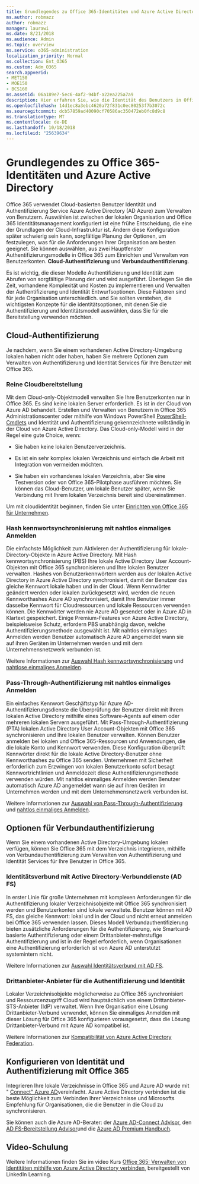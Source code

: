 ```yaml
---
title: Grundlegendes zu Office 365-Identitäten und Azure Active Directory
ms.author: robmazz
author: robmazz
manager: laurawi
ms.date: 8/21/2018
ms.audience: Admin
ms.topic: overview
ms.service: o365-administration
localization_priority: Normal
ms.collection: Ent_O365
ms.custom: Adm_O365
search.appverid:
- MET150
- MOE150
- BCS160
ms.assetid: 06a189e7-5ec6-4af2-94bf-a22ea225a7a9
description: Hier erfahren Sie, wie die Identität des Benutzers in Office 365 verwaltet wird.
ms.openlocfilehash: 14d1ec8a3ebc4620a72f831c0ec80253f7b3072c
ms.sourcegitcommit: dcb57859ad40090cf70586ac350472eb0fc8d9c8
ms.translationtype: MT
ms.contentlocale: de-DE
ms.lasthandoff: 10/18/2018
ms.locfileid: "25639634"
---
```

# <a name="understanding-office-365-identity-and-azure-active-directory"></a>Grundlegendes zu Office 365-Identitäten und Azure Active Directory

Office 365 verwendet Cloud-basierten Benutzer Identität und Authentifizierung Service Azure Active Directory (AD Azure) zum Verwalten von Benutzern. Auswählen ist zwischen der lokalen Organisation und Office 365 Identitätsmanagement konfiguriert ist eine frühe Entscheidung, die eine der Grundlagen der Cloud-Infrastruktur ist. Ändern diese Konfiguration später schwierig sein kann, sorgfältige Planung der Optionen, um festzulegen, was für die Anforderungen Ihrer Organisation am besten geeignet. Sie können auswählen, aus zwei Hauptfenster Authentifizierungsmodelle in Office 365 zum Einrichten und Verwalten von Benutzerkonten. **Cloud-Authentifizierung** und **Verbundauthentifizierung**.
  
Es ist wichtig, die dieser Modelle Authentifizierung und Identität zum Abrufen von sorgfältige Planung der und wird ausgeführt. Überlegen Sie die Zeit, vorhandene Komplexität und Kosten zu implementieren und Verwalten der Authentifizierung und Identität Entwurfsoptionen. Diese Faktoren sind für jede Organisation unterschiedlich. und Sie sollten verstehen, die wichtigsten Konzepte für die identitätsoptionen, mit denen Sie die Authentifizierung und Identitätsmodell auswählen, dass Sie für die Bereitstellung verwenden möchten.
  
## <a name="cloud-authentication"></a>Cloud-Authentifizierung

Je nachdem, wenn Sie einem vorhandenen Active Directory-Umgebung lokalen haben nicht oder haben, haben Sie mehrere Optionen zum Verwalten von Authentifizierung und Identität Services für Ihre Benutzer mit Office 365.
  
### <a name="cloud-only"></a>Reine Cloudbereitstellung

Mit dem Cloud-only-Objektmodell verwalten Sie Ihre Benutzerkonten nur in Office 365. Es sind keine lokalen Server erforderlich. Es ist in der Cloud von Azure AD behandelt. Erstellen und Verwalten von Benutzern in Office 365 Administrationscenter oder mithilfe von Windows PowerShell [PowerShell-Cmdlets](https://docs.microsoft.com/office365/enterprise/powershell/manage-office-365-with-office-365-powershell) und Identität und Authentifizierung gekennzeichnete vollständig in der Cloud von Azure Active Directory. Das Cloud-only-Modell wird in der Regel eine gute Choice, wenn: 
  
- Sie haben keine lokalen Benutzerverzeichnis.
    
- Es ist ein sehr komplex lokalen Verzeichnis und einfach die Arbeit mit Integration von vermeiden möchten.
    
- Sie haben ein vorhandenes lokalen Verzeichnis, aber Sie eine Testversion oder von Office 365-Pilotphase ausführen möchten. Sie können das Cloud-Benutzer, um lokale Benutzer später, wenn Sie Verbindung mit Ihrem lokalen Verzeichnis bereit sind übereinstimmen.
    
Um mit cloudidentität beginnen, finden Sie unter [Einrichten von Office 365 für Unternehmen](https://support.office.com/article/6a3a29a0-e616-4713-99d1-15eda62d04fa).
  
### <a name="password-hash-sync-with-seamless-single-sign-on"></a>Hash kennwortsynchronisierung mit nahtlos einmaliges Anmelden

Die einfachste Möglichkeit zum Aktivieren der Authentifizierung für lokale-Directory-Objekte in Azure Active Directory. Mit Hash kennwortsynchronisierung (PBS) Ihre lokale Active Directory User Account-Objekten mit Office 365 synchronisieren und Ihre lokalen Benutzer verwalten. Hashes von Benutzerkennwörtern werden aus der lokalen Active Directory in Azure Active Directory synchronisiert, damit der Benutzer das gleiche Kennwort lokale haben und in der Cloud. Wenn Kennwörter geändert werden oder lokalen zurückgesetzt wird, werden die neuen Kennworthashes Azure AD synchronisiert, damit Ihre Benutzer immer dasselbe Kennwort für Cloudressourcen und lokale Ressourcen verwenden können. Die Kennwörter werden nie Azure AD gesendet oder in Azure AD in Klartext gespeichert. Einige Premium-Features von Azure Active Directory, beispielsweise Schutz, erfordern PBS unabhängig davon, welche Authentifizierungsmethode ausgewählt ist. Mit nahtlos einmaliges Anmelden werden Benutzer automatisch Azure AD angemeldet wann sie auf ihren Geräten im Unternehmen werden und mit dem Unternehmensnetzwerk verbunden ist.
  
Weitere Informationen zur [Auswahl Hash kennwortsynchronisierung](https://docs.microsoft.com/azure/security/azure-ad-choose-authn) und [nahtlose einmaliges Anmelden](https://docs.microsoft.com/azure/active-directory/connect/active-directory-aadconnect-sso).
  
### <a name="pass-through-authentication-with-seamless-single-sign-on"></a>Pass-Through-Authentifizierung mit nahtlos einmaliges Anmelden

Ein einfaches Kennwort Geschäftstyp für Azure AD-Authentifizierungsdienste die Überprüfung der Benutzer direkt mit Ihrem lokalen Active Directory mithilfe eines Software-Agents auf einem oder mehreren lokalen Servern ausgeführt. Mit Pass-Through-Authentifizierung (PTA) lokalen Active Directory User Account-Objekten mit Office 365 synchronisieren und Ihre lokalen Benutzer verwalten. Können Benutzer anmelden bei lokalen und Office 365-Ressourcen und Anwendungen, die die lokale Konto und Kennwort verwenden. Diese Konfiguration überprüft Kennwörter direkt für die lokale Active Directory-Benutzer ohne Kennworthashes zu Office 365 senden. Unternehmen mit Sicherheit erforderlich zum Erzwingen von lokalen Benutzerkonto sofort besagt Kennwortrichtlinien und Anmeldezeit diese Authentifizierungsmethode verwenden würden. Mit nahtlos einmaliges Anmelden werden Benutzer automatisch Azure AD angemeldet wann sie auf ihren Geräten im Unternehmen werden und mit dem Unternehmensnetzwerk verbunden ist.
  
Weitere Informationen zur [Auswahl von Pass-Through-Authentifizierung](https://docs.microsoft.com/azure/security/azure-ad-choose-authn) und [nahtlos einmaliges Anmelden](https://docs.microsoft.com/azure/active-directory/connect/active-directory-aadconnect-sso).
  
## <a name="federated-authentication-options"></a>Optionen für Verbundauthentifizierung

Wenn Sie einem vorhandenen Active Directory-Umgebung lokalen verfügen, können Sie Office 365 mit dem Verzeichnis integrieren, mithilfe von Verbundauthentifizierung zum Verwalten von Authentifizierung und Identität Services für Ihre Benutzer in Office 365.
  
### <a name="federated-identity-with-active-directory-federation-services-ad-fs"></a>Identitätsverbund mit Active Directory-Verbunddienste (AD FS)

In erster Linie für große Unternehmen mit komplexen Anforderungen für die Authentifizierung lokaler Verzeichnisobjekte mit Office 365 synchronisiert werden und Benutzerkonten sind lokale verwaltete. Benutzer können mit AD FS, das gleiche Kennwort: lokal und in der Cloud und nicht erneut anmelden bei Office 365 verwenden lassen. Dieses Modell Verbundauthentifizierung bieten zusätzliche Anforderungen für die Authentifizierung, wie Smartcard-basierte Authentifizierung oder einem Drittanbieter-mehrstufige Authentifizierung und ist in der Regel erforderlich, wenn Organisationen eine Authentifizierung erforderlich ist von Azure AD unterstützt systemintern nicht.
  
Weitere Informationen zur [Auswahl Identitätsverbund mit AD FS](https://docs.microsoft.com/azure/security/azure-ad-choose-authn).
  
### <a name="third-party-authentication-and-identity-providers"></a>Drittanbieter-Anbieter für die Authentifizierung und Identität

Lokaler Verzeichnisobjekte möglicherweise zu Office 365 synchronisiert und Ressourcenzugriff Cloud wird hauptsächlich von einem Drittanbieter-STS-Anbieter (IdP) verwaltet. Wenn Ihre Organisation eine Lösung Drittanbieter-Verbund verwendet, können Sie einmaliges Anmelden mit dieser Lösung für Office 365 konfigurieren vorausgesetzt, dass die Lösung Drittanbieter-Verbund mit Azure AD kompatibel ist.
  
Weitere Informationen zur [Kompatibilität von Azure Active Directory Federation](https://docs.microsoft.com/azure/active-directory/connect/active-directory-aadconnect-federation-compatibility).
  
## <a name="configuring-identity-and-authentication-with-office-365"></a>Konfigurieren von Identität und Authentifizierung mit Office 365

Integrieren Ihre lokale Verzeichnisse in Office 365 und Azure AD wurde mit " [Connect" Azure AD](https://docs.microsoft.com/azure/active-directory/connect/active-directory-aadconnect)vereinfacht. Azure Active Directory verbinden ist die beste Möglichkeit zum Verbinden Ihrer Verzeichnisse und Microsofts Empfehlung für Organisationen, die die Benutzer in die Cloud zu synchronisieren.
  
Sie können auch die Azure AD-Berater: der [Azure AD-Connect Advisor](https://aka.ms/aadconnectpwsync), den [AD FS-Bereitstellung Advisor](https://aka.ms/adfsguidance)und die [Azure AD Premium Handbuch](https://aka.ms/aadpguidance).
  
## <a name="video-training"></a>Video-Schulung

Weitere Informationen finden Sie im video Kurs [Office 365: Verwalten von Identitäten mithilfe von Azure Active Directory verbinden](https://support.office.com/article/90991a1d-c0ab-479a-b413-35c9706f6fed.aspx), bereitgestellt von LinkedIn Learning.

